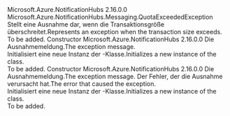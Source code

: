 <Type Name="TransactionSizeExceededException" FullName="Microsoft.Azure.NotificationHubs.Messaging.TransactionSizeExceededException">
  <TypeSignature Language="C#" Value="public sealed class TransactionSizeExceededException : Microsoft.Azure.NotificationHubs.Messaging.QuotaExceededException" />
  <TypeSignature Language="ILAsm" Value=".class public auto ansi serializable sealed beforefieldinit TransactionSizeExceededException extends Microsoft.Azure.NotificationHubs.Messaging.QuotaExceededException" />
  <TypeSignature Language="DocId" Value="T:Microsoft.Azure.NotificationHubs.Messaging.TransactionSizeExceededException" />
  <TypeSignature Language="VB.NET" Value="Public NotInheritable Class TransactionSizeExceededException&#xA;Inherits QuotaExceededException" />
  <TypeSignature Language="F#" Value="type TransactionSizeExceededException = class&#xA;    inherit QuotaExceededException" />
  <AssemblyInfo>
    <AssemblyName>Microsoft.Azure.NotificationHubs</AssemblyName>
    <AssemblyVersion>2.16.0.0</AssemblyVersion>
  </AssemblyInfo>
  <Base>
    <BaseTypeName>Microsoft.Azure.NotificationHubs.Messaging.QuotaExceededException</BaseTypeName>
  </Base>
  <Interfaces />
  <Docs>
    <summary><span data-ttu-id="cfb5c-101">Stellt eine Ausnahme dar, wenn die Transaktionsgröße überschreitet.</span><span class="sxs-lookup"><span data-stu-id="cfb5c-101">Represents an exception when the transaction size exceeds.</span></span></summary>
    <remarks>To be added.</remarks>
  </Docs>
  <Members>
    <Member MemberName=".ctor">
      <MemberSignature Language="C#" Value="public TransactionSizeExceededException (string message);" />
      <MemberSignature Language="ILAsm" Value=".method public hidebysig specialname rtspecialname instance void .ctor(string message) cil managed" />
      <MemberSignature Language="DocId" Value="M:Microsoft.Azure.NotificationHubs.Messaging.TransactionSizeExceededException.#ctor(System.String)" />
      <MemberSignature Language="VB.NET" Value="Public Sub New (message As String)" />
      <MemberSignature Language="F#" Value="new Microsoft.Azure.NotificationHubs.Messaging.TransactionSizeExceededException : string -&gt; Microsoft.Azure.NotificationHubs.Messaging.TransactionSizeExceededException" Usage="new Microsoft.Azure.NotificationHubs.Messaging.TransactionSizeExceededException message" />
      <MemberType>Constructor</MemberType>
      <AssemblyInfo>
        <AssemblyName>Microsoft.Azure.NotificationHubs</AssemblyName>
        <AssemblyVersion>2.16.0.0</AssemblyVersion>
      </AssemblyInfo>
      <Parameters>
        <Parameter Name="message" Type="System.String" />
      </Parameters>
      <Docs>
        <param name="message"><span data-ttu-id="cfb5c-102">Die Ausnahmemeldung.</span><span class="sxs-lookup"><span data-stu-id="cfb5c-102">The exception message.</span></span></param>
        <summary><span data-ttu-id="cfb5c-103">Initialisiert eine neue Instanz der <see cref="T:Microsoft.Azure.NotificationHubs.Messaging.TransactionSizeExceededException" />-Klasse.</span><span class="sxs-lookup"><span data-stu-id="cfb5c-103">Initializes a new instance of the <see cref="T:Microsoft.Azure.NotificationHubs.Messaging.TransactionSizeExceededException" /> class.</span></span></summary>
        <remarks>To be added.</remarks>
      </Docs>
    </Member>
    <Member MemberName=".ctor">
      <MemberSignature Language="C#" Value="public TransactionSizeExceededException (string message, Exception innerException);" />
      <MemberSignature Language="ILAsm" Value=".method public hidebysig specialname rtspecialname instance void .ctor(string message, class System.Exception innerException) cil managed" />
      <MemberSignature Language="DocId" Value="M:Microsoft.Azure.NotificationHubs.Messaging.TransactionSizeExceededException.#ctor(System.String,System.Exception)" />
      <MemberSignature Language="VB.NET" Value="Public Sub New (message As String, innerException As Exception)" />
      <MemberSignature Language="F#" Value="new Microsoft.Azure.NotificationHubs.Messaging.TransactionSizeExceededException : string * Exception -&gt; Microsoft.Azure.NotificationHubs.Messaging.TransactionSizeExceededException" Usage="new Microsoft.Azure.NotificationHubs.Messaging.TransactionSizeExceededException (message, innerException)" />
      <MemberType>Constructor</MemberType>
      <AssemblyInfo>
        <AssemblyName>Microsoft.Azure.NotificationHubs</AssemblyName>
        <AssemblyVersion>2.16.0.0</AssemblyVersion>
      </AssemblyInfo>
      <Parameters>
        <Parameter Name="message" Type="System.String" />
        <Parameter Name="innerException" Type="System.Exception" />
      </Parameters>
      <Docs>
        <param name="message"><span data-ttu-id="cfb5c-104">Die Ausnahmemeldung.</span><span class="sxs-lookup"><span data-stu-id="cfb5c-104">The exception message.</span></span></param>
        <param name="innerException"><span data-ttu-id="cfb5c-105">Der Fehler, der die Ausnahme verursacht hat.</span><span class="sxs-lookup"><span data-stu-id="cfb5c-105">The error that caused the exception.</span></span></param>
        <summary><span data-ttu-id="cfb5c-106">Initialisiert eine neue Instanz der <see cref="T:Microsoft.Azure.NotificationHubs.Messaging.TransactionSizeExceededException" />-Klasse.</span><span class="sxs-lookup"><span data-stu-id="cfb5c-106">Initializes a new instance of the <see cref="T:Microsoft.Azure.NotificationHubs.Messaging.TransactionSizeExceededException" /> class.</span></span></summary>
        <remarks>To be added.</remarks>
      </Docs>
    </Member>
  </Members>
</Type>